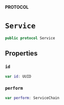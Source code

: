 **PROTOCOL**

# `Service`

```swift
public protocol Service
```

## Properties
### `id`

```swift
var id: UUID
```

### `perform`

```swift
var perform: ServiceChain
```

